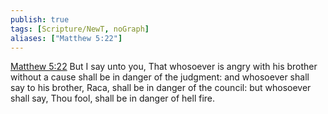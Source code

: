 ```yaml
---
publish: true
tags: [Scripture/NewT, noGraph]
aliases: ["Matthew 5:22"]
---
```

[Matthew 5:22](https://churchofjesuschrist.org/study/scriptures/nt/matt/5?lang=eng&id=p22#p22) But I say unto you, That whosoever is angry with his brother without a cause shall be in danger of the judgment: and whosoever shall say to his brother, Raca, shall be in danger of the council: but whosoever shall say, Thou fool, shall be in danger of hell fire.

